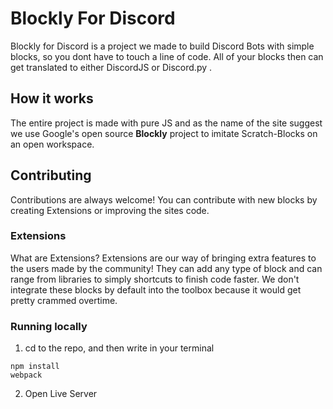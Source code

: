 
# Blockly For Discord

Blockly for Discord is a project we made to build Discord Bots with simple blocks, so you dont have to touch a line of code. All of your blocks then can get translated to either DiscordJS or Discord.py .


## How it works

The entire project is made with pure JS and as the name of the site suggest we use Google's open source **Blockly** project to imitate Scratch-Blocks on an open workspace. 




## Contributing

Contributions are always welcome! You can contribute with new blocks by creating Extensions or improving the sites code.

### Extensions

What are Extensions? Extensions are our way of bringing extra features to the users made by the community! They can add any type of block and can range from libraries to simply shortcuts to finish code faster. We don't integrate these blocks by default into the toolbox because it would get pretty crammed overtime.


### Running locally
1. cd to the repo, and then write in your terminal
```
npm install
webpack
```
2. Open Live Server

